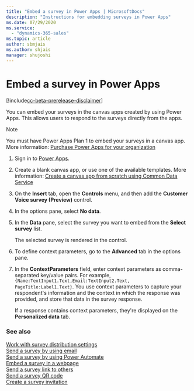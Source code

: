 ```yaml
---
title: "Embed a survey in Power Apps | MicrosoftDocs"
description: "Instructions for embedding surveys in Power Apps"
ms.date: 07/29/2020
ms.service:
  - "dynamics-365-sales"
ms.topic: article
author: sbmjais
ms.author: shjais
manager: shujoshi
---
```


# Embed a survey in Power Apps

[!include[cc-beta-prerelease-disclaimer](includes/cc-beta-prerelease-disclaimer.md)]

You can embed your surveys in the canvas apps created by using Power Apps. This allows users to respond to the surveys directly from the apps.

> [!NOTE]
> You must have Power Apps Plan 1 to embed your surveys in a canvas app. More information: [Purchase Power Apps for your organization](https://docs.microsoft.com/power-platform/admin/signup-for-powerapps-admin)

1.	Sign in to [Power Apps](https://web.powerapps.com/).

2.	Create a blank canvas app, or use one of the available templates. More information: [Create a canvas app from scratch using Common Data Service](https://docs.microsoft.com/powerapps/maker/canvas-apps/data-platform-create-app-scratch)

3.	On the **Insert** tab, open the **Controls** menu, and then add the **Customer Voice survey (Preview)**<!--Is this the final name, or will "Dynamics 365" be added?--> control.

4.	In the options pane, select **No data**.

5.	In the **Data** pane, select the survey you want to embed from the **Select survey** list.

    The selected survey is rendered in the control.

6.	To define context parameters, go to the **Advanced** tab in the options pane.

7.	In the **ContextParameters** field, enter context parameters as comma-separated key/value pairs. For example, `{Name:TextInput1.Text,Email:TextInput2.Text, PageTitle:Label1.Text}`.
    You use context parameters to capture your respondent's information and the context in which the response was provided, and store that data in the survey response.

    If a response contains context parameters, they're displayed on the **Personalized data** tab.


### See also

[Work with survey distribution settings](distribution-settings.md)<br>
[Send a survey by using email](send-survey-email.md)<br>
[Send a survey by using Power Automate](send-survey-flow.md)<br>
[Embed a survey in a webpage](embed-web-page.md)<br>
[Send a survey link to others](send-survey-link.md)<br>
[Send a survey QR code](send-survey-qrcode.md)<br>
[Create a survey invitation](create-survey-invite.md)
